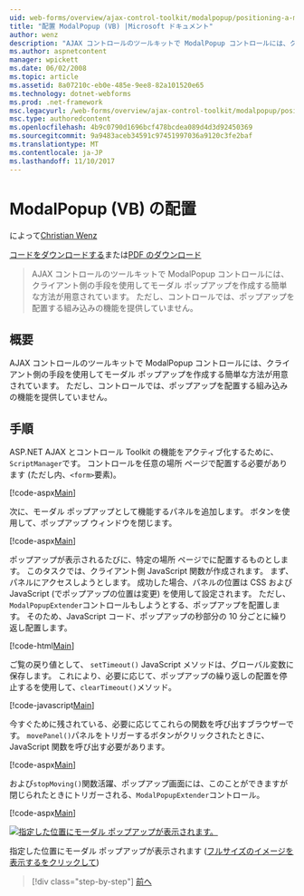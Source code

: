 ```yaml
---
uid: web-forms/overview/ajax-control-toolkit/modalpopup/positioning-a-modalpopup-vb
title: "配置 ModalPopup (VB) |Microsoft ドキュメント"
author: wenz
description: "AJAX コントロールのツールキットで ModalPopup コントロールには、クライアント側の手段を使用してモーダル ポップアップを作成する簡単な方法が用意されています。 ただし、コントロールは提供しません、."
ms.author: aspnetcontent
manager: wpickett
ms.date: 06/02/2008
ms.topic: article
ms.assetid: 8a07210c-eb0e-485e-9ee8-82a101520e65
ms.technology: dotnet-webforms
ms.prod: .net-framework
msc.legacyurl: /web-forms/overview/ajax-control-toolkit/modalpopup/positioning-a-modalpopup-vb
msc.type: authoredcontent
ms.openlocfilehash: 4b9c0790d1696bcf478bcdea089d4d3d92450369
ms.sourcegitcommit: 9a9483aceb34591c97451997036a9120c3fe2baf
ms.translationtype: MT
ms.contentlocale: ja-JP
ms.lasthandoff: 11/10/2017
---
```

<a name="positioning-a-modalpopup-vb"></a>ModalPopup (VB) の配置
====================
によって[Christian Wenz](https://github.com/wenz)

[コードをダウンロードする](http://download.microsoft.com/download/2/4/0/24052038-f942-4336-905b-b60ae56f0dd5/ModalPopup4.vb.zip)または[PDF のダウンロード](http://download.microsoft.com/download/b/6/a/b6ae89ee-df69-4c87-9bfb-ad1eb2b23373/modalpopup4VB.pdf)

> AJAX コントロールのツールキットで ModalPopup コントロールには、クライアント側の手段を使用してモーダル ポップアップを作成する簡単な方法が用意されています。 ただし、コントロールでは、ポップアップを配置する組み込みの機能を提供していません。


## <a name="overview"></a>概要

AJAX コントロールのツールキットで ModalPopup コントロールには、クライアント側の手段を使用してモーダル ポップアップを作成する簡単な方法が用意されています。 ただし、コントロールでは、ポップアップを配置する組み込みの機能を提供していません。

## <a name="steps"></a>手順

ASP.NET AJAX とコントロール Toolkit の機能をアクティブ化するために、`ScriptManager`です。 コントロールを任意の場所 ページで配置する必要があります (ただし内、`<form>`要素)。

[!code-aspx[Main](positioning-a-modalpopup-vb/samples/sample1.aspx)]

次に、モーダル ポップアップとして機能するパネルを追加します。 ボタンを使用して、ポップアップ ウィンドウを閉じます。

[!code-aspx[Main](positioning-a-modalpopup-vb/samples/sample2.aspx)]

ポップアップが表示されるたびに、特定の場所 ページでに配置するものとします。 このタスクでは、クライアント側 JavaScript 関数が作成されます。 まず、パネルにアクセスしようとします。 成功した場合、パネルの位置は CSS および JavaScript (でポップアップの位置は変更) を使用して設定されます。 ただし、`ModalPopupExtender`コントロールもしようとする、ポップアップを配置します。 そのため、JavaScript コード、ポップアップの秒部分の 10 分ごとに繰り返し配置します。

[!code-html[Main](positioning-a-modalpopup-vb/samples/sample3.html)]

ご覧の戻り値として、 `setTimeout()` JavaScript メソッドは、グローバル変数に保存します。 これにより、必要に応じて、ポップアップの繰り返しの配置を停止するを使用して、`clearTimeout()`メソッド。

[!code-javascript[Main](positioning-a-modalpopup-vb/samples/sample4.js)]

今すぐために残されている、必要に応じてこれらの関数を呼び出すブラウザーです。 `movePanel()`パネルをトリガーするボタンがクリックされたときに、JavaScript 関数を呼び出す必要があります。

[!code-aspx[Main](positioning-a-modalpopup-vb/samples/sample5.aspx)]

および`stopMoving()`関数活躍、ポップアップ画面には、このことができますが閉じられたときにトリガーされる、`ModalPopupExtender`コントロール。

[!code-aspx[Main](positioning-a-modalpopup-vb/samples/sample6.aspx)]


[![指定した位置にモーダル ポップアップが表示されます。](positioning-a-modalpopup-vb/_static/image2.png)](positioning-a-modalpopup-vb/_static/image1.png)

指定した位置にモーダル ポップアップが表示されます ([フルサイズのイメージを表示するをクリックして](positioning-a-modalpopup-vb/_static/image3.png))

>[!div class="step-by-step"]
[前へ](handling-postbacks-from-a-modalpopup-vb.md)
